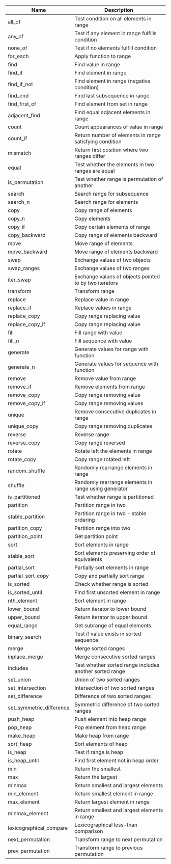 Name | Description
------------ | -------------
all_of | Test condition on all elements in range
any_of | Test if any element in range fulfills condition
none_of | Test if no elements fulfill condition
for_each | Apply function to range
find | Find value in range
find_if | Find element in range
find_if_not | Find element in range (negative condition)
find_end | Find last subsequence in range
find_first_of | Find element from set in range
adjacent_find | Find equal adjacent elements in range
count | Count appearances of value in range
count_if | Return number of elements in range satisfying condition
mismatch | Return first position where two ranges differ
equal | Test whether the elements in two ranges are equal
is_permutation | Test whether range is permutation of another
search | Search range for subsequence
search_n | Search range for elements
copy | Copy range of elements
copy_n | Copy elements
copy_if | Copy certain elements of range
copy_backward | Copy range of elements backward
move | Move range of elements|
move_backward | Move range of elements backward|
swap | Exchange values of two objects|
swap_ranges | Exchange values of two ranges|
iter_swap | Exchange values of objects pointed to by two iterators|
transform | Transform range|
replace | Replace value in range|
replace_if | Replace values in range|
replace_copy | Copy range replacing value|
replace_copy_if | Copy range replacing value|
fill | Fill range with value|
fill_n | Fill sequence with value|
generate | Generate values for range with function|
generate_n | Generate values for sequence with function|
remove | Remove value from range|
remove_if | Remove elements from range|
remove_copy | Copy range removing value|
remove_copy_if | Copy range removing values|
unique | Remove consecutive duplicates in range|
unique_copy | Copy range removing duplicates|
reverse | Reverse range|
reverse_copy | Copy range reversed|
rotate | Rotate left the elements in range|
rotate_copy | Copy range rotated left|
random_shuffle | Randomly rearrange elements in range|
shuffle | Randomly rearrange elements in range using generator|
is_partitioned | Test whether range is partitioned|
partition | Partition range in two|
stable_partition | Partition range in two - stable ordering|
partition_copy | Partition range into two|
partition_point | Get partition point|
sort | Sort elements in range|
stable_sort | Sort elements preserving order of equivalents|
partial_sort | Partially sort elements in range|
partial_sort_copy | Copy and partially sort range|
is_sorted | Check whether range is sorted|
is_sorted_until | Find first unsorted element in range|
nth_element | Sort element in range|
lower_bound | Return iterator to lower bound|
upper_bound | Return iterator to upper bound|
equal_range | Get subrange of equal elements|
binary_search | Test if value exists in sorted sequence|
merge | Merge sorted ranges|
inplace_merge | Merge consecutive sorted ranges|
includes | Test whether sorted range includes another sorted range|
set_union | Union of two sorted ranges|
set_intersection | Intersection of two sorted ranges|
set_difference | Difference of two sorted ranges|
set_symmetric_difference | Symmetric difference of two sorted ranges|
push_heap | Push element into heap range|
pop_heap | Pop element from heap range|
make_heap | Make heap from range|
sort_heap | Sort elements of heap|
is_heap | Test if range is heap|
is_heap_until | Find first element not in heap order|
min | Return the smallest|
max | Return the largest|
minmax | Return smallest and largest elements|
min_element | Return smallest element in range|
max_element | Return largest element in range|
minmax_element | Return smallest and largest elements in range|
lexicographical_compare | Lexicographical less-than comparison|
next_permutation | Transform range to next permutation|
prev_permutation | Transform range to previous permutation|
